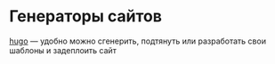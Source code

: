 # Генераторы сайтов

[hugo](https://gohugo.io/) — удобно можно сгенерить, подтянуть или разработать свои шаблоны и задеплоить сайт
